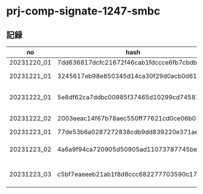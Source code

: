 # prj-comp-signate-1247-smbc

## 記録

| no | hash | memo |
| -- | ---- | ---- |
| 20231220_01 | 7dd636817dcfc21672f46cab1fdccce6fb7cbdbb | EDA |
| 20231221_01 | 3245617eb98e850345d14ca30f29d0acb0d61f44 | Fix categorical columns |
| 20231222_01 | 5e8df62ca7ddbc00985f37465d10299cd7458137 | Drop duplicated columns |
| 20231222_02 | 2003eeac14f67b78aec550ff77621cd0ce06b037 | Add target encoding |
| 20231223_01 | 77de53b6a0287272838cdb9dd839220e371aeafd | Check CV |
| 20231223_02 | 4a6a9f94ca720905d50905ad11073787745be0d0 | Optimize prediction proba |
| 20231223_03 | c5bf7eaeeeb21ab1f8d8ccc682277703590c17df | Change KFold to StratifiedKFold |
